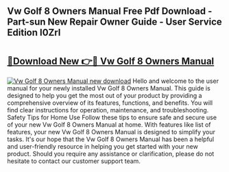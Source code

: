 ## Vw Golf 8 Owners Manual Free Pdf Download - Part-sun New Repair Owner Guide - User Service Edition I0ZrI

# <h2><a href="http://cf12928.oget.top/?id=Vw+Golf+8+Owners+Manual">🔗Download New 👉🔴 Vw Golf 8 Owners Manual</a></h2>

[![Vw Golf 8 Owners Manual new download](https://i.imgur.com/5g1atiW.png)](http://cf12928.oget.top/?id=Vw+Golf+8+Owners+Manual)
Hello and welcome to the user manual for your newly installed Vw Golf 8 Owners Manual. This guide is designed to help you get the most out of your product by providing a comprehensive overview of its features, functions, and benefits. You will find clear instructions for operation, maintenance, and troubleshooting. Safety Tips for Home Use Follow these tips to ensure safe and secure use of your new Vw Golf 8 Owners Manual at home. With features like list of features, your new Vw Golf 8 Owners Manual is designed to simplify your tasks. It's our hope that the Vw Golf 8 Owners Manual has been a helpful and user-friendly resource in helping you get started with your new product. Should you require any assistance or clarification, please do not hesitate to contact our customer support team.

